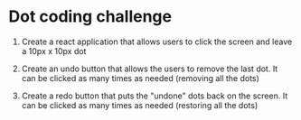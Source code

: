 # Dot coding challenge

1. Create a react application that allows users to click the screen and leave a 10px x 10px dot

2. Create an undo button that allows the users to remove the last dot. It can be clicked as many times as needed (removing all the dots)

3. Create a redo button that puts the "undone" dots back on the screen. It can be clicked as many times as needed (restoring all the dots)